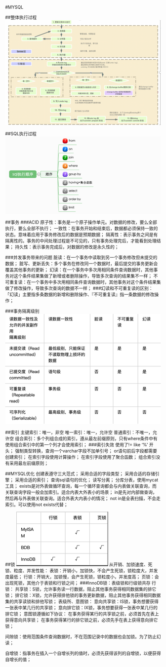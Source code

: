 #MYSQL

##整体执行过程
![img.png](img.png)

##SQL执行过程
![img_1.png](img_1.png)

##事务
###ACID
原子性：事务是一个原子操作单元。对数据的修改，要么全部执行，要么全部不执行；
一致性：在事务开始和结束后，数据都必须保持一致的状态。意味着应用于事务修改后的数据是预期数据；
隔离性：表示事务之间是有隔离性的。事务的中间处理过程是不可见的，只有事务处理完后，才能看到处理结果；
持久性：表示事务完成后，对数据的修改是永久性的；

###并发事务带来的问题
脏读：在一个事务中读取到另一个事务修改但未提交的数据；
脏写、更新丢失：多个事务在修改同一个数据时，最后提交的事务更新会覆盖其他事务的更新；
幻读：在一个事务中多次用相同条件查询数据时，其他事务对这个条件结果集做了新增或者删除操作，导致多次查询的结果集不一样；
不可重复读：在一个事务中多次用相同条件查询数据时，其他事务对这个条件结果集做了修改操作，导致多次查询的数据不一样；
###幻读和不可重复读的区别：
「幻读」主要指多条数据的新增和删除操作、『不可重复读』指一条数据的修改操作；  

###事务隔离级别
![img_3.png](img_3.png)

##索引
主键索引：唯一，非空
唯一索引：唯一，允许空
普通索引：不唯一，允许空
组合索引：多个列组合成的索引，遵从最左前缀原则，只有where条件中有使用组合索引中的第一个列才会使用索引；
###索引失效
使用了!=
like ‘%’ 开头；
强制类型转换，查询一个varchar字段不加单引号；
or语句前后字段都需要创建索引；
在索引字段使用计算操作；
在索引字段使用了聚合函数；
组合索引没有采用最左前缀原则；

##MYSQL优化
创建表遵守三大范式；
采用合适的字段类型；
采用合适的存储引擎；
采用合适的索引；
查询sql语句的优化；
读写分离；
分库分表，使用mycat工具；
exists是对外表做循环查询，每一个循环查询都会与内表做关联查询，而关联查询字段一般会加索引。适合内表大外表小的场景；
in是先对内部做查询，然后再与外表做关联查询。适合外表大内表小的情况；
not in是全表扫描，不会走索引。可以使用not exists代替；

##锁
![img_2.png](img_2.png)
从开销、加锁速度、死锁、粒度、并发性能：
表锁：开销小，加锁快，不会产生死锁，锁粒度大，并发度最低；
行锁：开销大，加锁慢，会产生死锁，锁粒度小，并发度高；
页锁：会出现死锁，其他介于表锁和行锁之间；
###InnoDB锁：表级锁和行级锁共存
行锁：
    共享锁：S锁，允许事务读一行数据，阻止其他事务获得相同数据集的排它锁；
    排它锁：X锁，允许获得排他锁的事务更新数据，阻止其他事务获得相同数据集的共享读锁和排他写锁；
表级所、意图锁：
    意向共享锁：IS锁，事务想要获得一张表中某几行的共享锁；
    意向排它锁：IX锁，事务想要获得一张表中某几行的排它锁；
意图锁遵循如下协议：
在事务获得某行的共享锁之前，必须首先在表上获得意向共享锁；
在事务获得某行的排它锁之前，必须先手在表上获得意向排它锁；

间隙锁：使用范围条件查询数据时，不在范围记录中的数据也会加锁。为了防止幻读；

自增锁：指事务在插入一个自增长列的值时，必须先获得该列的自增锁，以便获得自增长的值；

